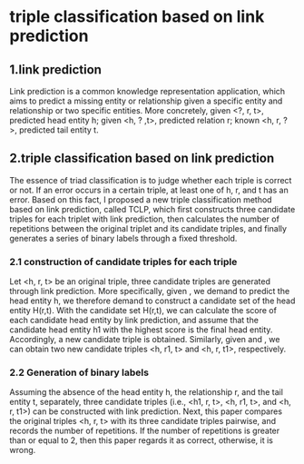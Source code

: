 # triple classification based on link prediction

## 1.link prediction
Link prediction is a common knowledge representation application, which aims to predict a missing entity or relationship given a specific entity and relationship or two specific entities. More concretely, given <?, r, t>, predicted head entity h; given <h, ? ,t>, predicted relation r; known <h, r, ? >, predicted tail entity t. </br>
## 2.triple classification based on link prediction
The essence of triad classification is to judge whether each triple is correct or not. If an error occurs in a certain triple, at least one of h, r, and t has an error. Based on this fact, I proposed a new triple classification method based on link prediction, called TCLP, which first constructs three candidate triples for each triplet with link prediction, then calculates the number of repetitions between the original triplet and its candidate triples, and finally generates a series of binary labels through a fixed threshold.
### 2.1 construction of candidate triples for each triple
Let <h, r, t> be an original triple, three candidate triples are generated through link prediction. More specifically, given <?, r, t>, we demand to predict the head entity h, we therefore demand to construct a candidate set of the head entity H(r,t). With the candidate set H(r,t), we can calculate the score of each candidate head entity by link prediction, and assume that the candidate head entity h1 with the highest score is the final head entity. Accordingly, a new candidate triple <h1, r, t> is obtained. Similarly, given <h, ?, t> and <h, r, ?>, we can obtain two new candidate triples <h, r1, t> and <h, r, t1>, respectively.
### 2.2 Generation of binary labels
Assuming the absence of the head entity h, the relationship r, and the tail entity t, separately, three candidate triples (i.e., <h1, r, t>,  <h, r1, t>, and <h, r, t1>) can be constructed with link prediction. Next, this paper compares the original triples <h, r, t> with its three candidate triples pairwise, and records the number of repetitions. If the number of repetitions is greater than or equal to 2,  then this paper regards it as correct, otherwise, it is wrong.
